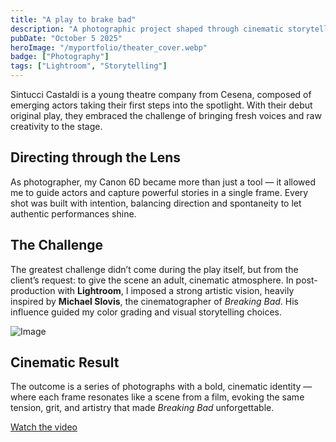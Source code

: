 ```yaml
---
title: "A play to brake bad"
description: "A photographic project shaped through cinematic storytelling. Using my Canon 6D and Lightroom, I crafted striking visuals inspired by the artistic style of Breaking Bad’s cinematographer, Michael Slovis."
pubDate: "October 5 2025"
heroImage: "/myportfolio/theater_cover.webp"
badge: ["Photography"]
tags: ["Lightroom", "Storytelling"]
---
```


Sintucci Castaldi is a young theatre company from Cesena, composed of emerging actors taking their first steps into the spotlight. With their debut original play, they embraced the challenge of bringing fresh voices and raw creativity to the stage.

## Directing through the Lens  
As photographer, my Canon 6D became more than just a tool — it allowed me to guide actors and capture powerful stories in a single frame. Every shot was built with intention, balancing direction and spontaneity to let authentic performances shine.  

## The Challenge  
The greatest challenge didn’t come during the play itself, but from the client’s request: to give the scene an adult, cinematic atmosphere. In post-production with **Lightroom**, I imposed a strong artistic vision, heavily inspired by **Michael Slovis**, the cinematographer of *Breaking Bad*. His influence guided my color grading and visual storytelling choices.  

![Image](/myportfolio/theater_content.webp)  

## Cinematic Result  
The outcome is a series of photographs with a bold, cinematic identity — where each frame resonates like a scene from a film, evoking the same tension, grit, and artistry that made *Breaking Bad* unforgettable.  

[Watch the video](https://www.instagram.com/reel/DOBm_NnDEfP/?utm_source=ig_web_copy_link&igsh=MzRlODBiNWFlZA==)


